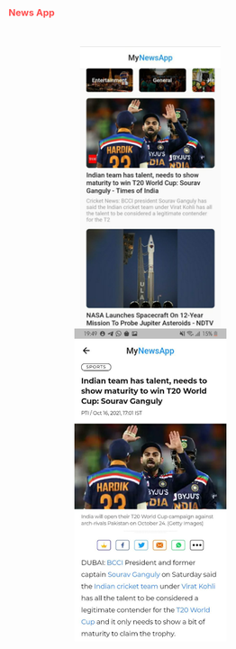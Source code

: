 
<h3 style= "color:#ff4f4f">News App</h3>

<p align="center" style="margin:50px">
  <img src="assets/img1.jpg" width="250">
  <img src="assets/img2.jpg" width="270">
</p>
